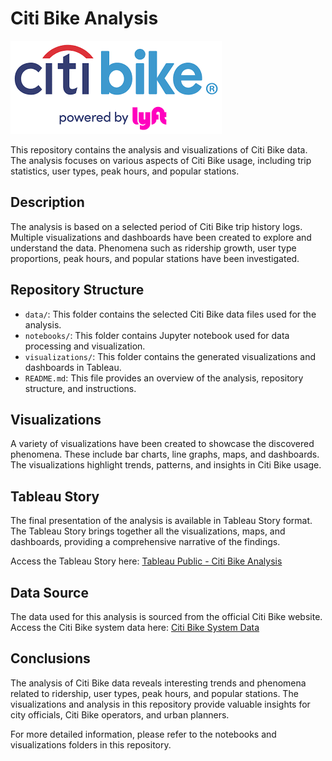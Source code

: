 # Citi Bike Analysis

![Citi Bike Logo](Image/citi-bike-Logo.png)

This repository contains the analysis and visualizations of Citi Bike data. The analysis focuses on various aspects of Citi Bike usage, including trip statistics, user types, peak hours, and popular stations.

## Description

The analysis is based on a selected period of Citi Bike trip history logs. Multiple visualizations and dashboards have been created to explore and understand the data. Phenomena such as ridership growth, user type proportions, peak hours, and popular stations have been investigated.

## Repository Structure

- `data/`: This folder contains the selected Citi Bike data files used for the analysis.
- `notebooks/`: This folder contains Jupyter notebook used for data processing and visualization.
- `visualizations/`: This folder contains the generated visualizations and dashboards in Tableau.
- `README.md`: This file provides an overview of the analysis, repository structure, and instructions.

## Visualizations

A variety of visualizations have been created to showcase the discovered phenomena. These include bar charts, line graphs, maps, and dashboards. The visualizations highlight trends, patterns, and insights in Citi Bike usage.

## Tableau Story

The final presentation of the analysis is available in Tableau Story format. The Tableau Story brings together all the visualizations, maps, and dashboards, providing a comprehensive narrative of the findings.

Access the Tableau Story here: [Tableau Public - Citi Bike Analysis](https://public.tableau.com/shared/6RQBRMNTC?:display_count=n&:origin=viz_share_link)

## Data Source

The data used for this analysis is sourced from the official Citi Bike website. Access the Citi Bike system data here: [Citi Bike System Data](https://citibikenyc.com/system-data)

## Conclusions

The analysis of Citi Bike data reveals interesting trends and phenomena related to ridership, user types, peak hours, and popular stations. The visualizations and analysis in this repository provide valuable insights for city officials, Citi Bike operators, and urban planners.

For more detailed information, please refer to the notebooks and visualizations folders in this repository.

